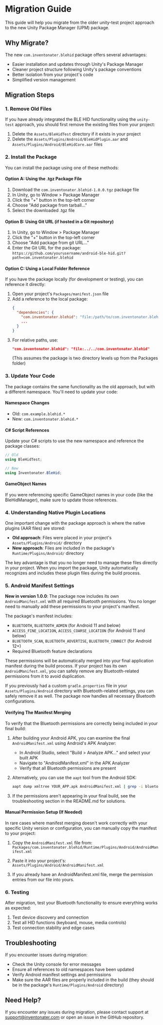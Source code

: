 # Migration Guide

This guide will help you migrate from the older unity-test project approach to the new Unity Package Manager (UPM) package.

## Why Migrate?

The new `com.inventonater.blehid` package offers several advantages:

- Easier installation and updates through Unity's Package Manager
- Cleaner project structure following Unity's package conventions
- Better isolation from your project's code
- Simplified version management

## Migration Steps

### 1. Remove Old Files

If you have already integrated the BLE HID functionality using the `unity-test` approach, you should first remove the existing files from your project:

1. Delete the `Assets/BleHidTest` directory if it exists in your project
2. Delete the `Assets/Plugins/Android/BleHidPlugin.aar` and `Assets/Plugins/Android/BleHidCore.aar` files

### 2. Install the Package

You can install the package using one of these methods:

#### Option A: Using the .tgz Package File

1. Download the `com.inventonater.blehid-1.0.0.tgz` package file
2. In Unity, go to Window > Package Manager
3. Click the "+" button in the top-left corner
4. Choose "Add package from tarball..."
5. Select the downloaded .tgz file

#### Option B: Using Git URL (if hosted in a Git repository)

1. In Unity, go to Window > Package Manager
2. Click the "+" button in the top-left corner
3. Choose "Add package from git URL..."
4. Enter the Git URL for the package: `https://github.com/yourusername/android-ble-hid.git?path=com.inventonater.blehid`

#### Option C: Using a Local Folder Reference

If you have the package locally (for development or testing), you can reference it directly:

1. Open your project's `Packages/manifest.json` file
2. Add a reference to the local package:
   ```json
   {
     "dependencies": {
       "com.inventonater.blehid": "file:/path/to/com.inventonater.blehid",
       ...
     }
   }
   ```
3. For relative paths, use:
   ```json
   "com.inventonater.blehid": "file:../../com.inventonater.blehid"
   ```
   (This assumes the package is two directory levels up from the Packages folder)

### 3. Update Your Code

The package contains the same functionality as the old approach, but with a different namespace. You'll need to update your code:

#### Namespace Changes

- Old: `com.example.blehid.*`
- New: `com.inventonater.blehid.*`

#### C# Script References

Update your C# scripts to use the new namespace and reference the package classes:

```csharp
// Old
using BleHidTest;

// New
using Inventonater.BleHid;
```

#### GameObject Names

If you were referencing specific GameObject names in your code (like the BleHidManager), make sure to update those references.

### 4. Understanding Native Plugin Locations

One important change with the package approach is where the native plugins (AAR files) are stored:

- **Old approach**: Files were placed in your project's `Assets/Plugins/Android/` directory
- **New approach**: Files are included in the package's `Runtime/Plugins/Android/` directory

The key advantage is that you no longer need to manage these files directly in your project. When you import the package, Unity automatically recognizes and includes these plugin files during the build process.

### 5. Android Manifest Settings

**New in version 1.0.0**: The package now includes its own `AndroidManifest.xml` with all required Bluetooth permissions. You no longer need to manually add these permissions to your project's manifest.

The package's manifest includes:
- `BLUETOOTH`, `BLUETOOTH_ADMIN` (for Android 11 and below)
- `ACCESS_FINE_LOCATION`, `ACCESS_COARSE_LOCATION` (for Android 11 and below)
- `BLUETOOTH_SCAN`, `BLUETOOTH_ADVERTISE`, `BLUETOOTH_CONNECT` (for Android 12+)
- Required Bluetooth feature declarations

These permissions will be automatically merged into your final application manifest during the build process. If your project has its own `AndroidManifest.xml`, you can safely remove any Bluetooth-related permissions from it to avoid duplication.

If you previously had a custom `gradle.properties` file in your `Assets/Plugins/Android` directory with Bluetooth-related settings, you can safely remove it as well. The package now handles all necessary Bluetooth configurations.

#### Verifying The Manifest Merging

To verify that the Bluetooth permissions are correctly being included in your final build:

1. After building your Android APK, you can examine the final `AndroidManifest.xml` using Android's APK Analyzer:
   - In Android Studio, select "Build > Analyze APK..." and select your built APK
   - Navigate to "AndroidManifest.xml" in the APK Analyzer
   - Verify that all Bluetooth permissions are present

2. Alternatively, you can use the `aapt` tool from the Android SDK:
   ```bash
   aapt dump xmltree YOUR_APP.apk AndroidManifest.xml | grep -i bluetooth
   ```

3. If the permissions aren't appearing in your final build, see the troubleshooting section in the README.md for solutions.

#### Manual Permission Setup (If Needed)

In rare cases where manifest merging doesn't work correctly with your specific Unity version or configuration, you can manually copy the manifest to your project:

1. Copy the `AndroidManifest.xml` file from:
   `Packages/com.inventonater.blehid/Runtime/Plugins/Android/AndroidManifest.xml`
   
2. Paste it into your project's:
   `Assets/Plugins/Android/AndroidManifest.xml`
   
3. If you already have an AndroidManifest.xml file, merge the permission entries from our file into yours.

### 6. Testing

After migration, test your Bluetooth functionality to ensure everything works as expected:

1. Test device discovery and connection
2. Test all HID functions (keyboard, mouse, media controls)
3. Test connection stability and edge cases

## Troubleshooting

If you encounter issues during migration:

- Check the Unity console for error messages
- Ensure all references to old namespaces have been updated
- Verify Android manifest settings and permissions
- Make sure the AAR files are properly included in the build (they should be in the package's `Runtime/Plugins/Android` directory)

## Need Help?

If you encounter any issues during migration, please contact support at support@inventonater.com or open an issue in the GitHub repository.
